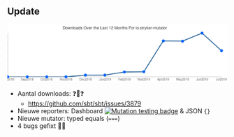 ## Update

![stryker4s-downloads](../../img/stryker4s-downloads.png)

- Aantal downloads: ❓🤔❓
  - https://github.com/sbt/sbt/issues/3879
- Nieuwe reporters: Dashboard [![Mutation testing badge](https://badge.stryker-mutator.io/github.com/hugo-vrijswijk/funcent/master)](https://stryker-mutator.io) & JSON `{}`
- Nieuwe mutator: typed equals (`===`)
- 4 bugs gefixt 🐛🔨
